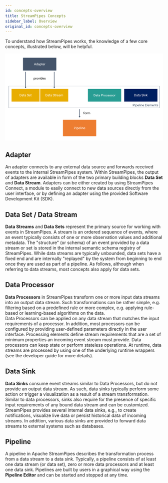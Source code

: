 ```yaml
---
id: concepts-overview
title: StreamPipes Concepts
sidebar_label: Overview
original_id: concepts-overview
---
```


To understand how StreamPipes works, the knowledge of a few core concepts, illustrated below, will be helpful.

<img className="docs-image" src="/img/02_concepts-overview/01_overview.png" alt="Overview of concepts"/>

## Adapter
An adapter connects to any external data source and forwards received events to the internal StreamPipes system. Within StreamPipes, the output of adapters are available in form of the two primary building blocks **Data Set** and **Data Stream**.
Adapters can be either created by using StreamPipes Connect, a module to easily connect to new data sources directly from the user interface, or by defining an adapter using the provided Software Development Kit (SDK).

## Data Set / Data Stream
**Data Streams** and **Data Sets** represent the primary source for working with events in StreamPipes.
A stream is an ordered sequence of events, where an event typically consists of one or more observation values and additional metadata. The "structure" (or schema) of an event provided by a data stream or set is stored in the internal semantic schema registry of StreamPipes.
While data streams are typically unbounded, data sets have a fixed end and are internally "replayed" by the system from beginning to end once they are used as part of a pipeline.
As follows, although when referring to data streams, most concepts also apply for data sets.

## Data Processor
**Data Processors** in StreamPipes transform one or more input data streams into an output data stream.
Such transformations can be rather simple, e.g. filtering based on a predefined rule or more complex, e.g. applying rule-based or learning-based algorithms on the data.  
Data Processors can be applied on any data stream that matches the input requirements of a processor. In addition, most processors can be configured by providing user-defined parameters directly in the user interface.
Processing elements define stream requirements that are a set of minimum properties an incoming event stream must provide. Data processors can keep state or perform stateless operations.
At runtime, data streams are processed by using one of the underlying runtime wrappers (see the developer guide for more details).

## Data Sink
**Data Sinks** consume event streams similar to Data Processors, but do not provide an output data stream. As such, data sinks typically perform some action or trigger a visualization as a result of a stream transformation.
Similar to data processors, sinks also require for the presence of specific input requirements of any bound data stream and can be customized.
StreamPipes provides several internal data sinks, e.g., to create notifications, visualize live data or persist historical data of incoming streams. In addition, various data sinks are provided to forward data streams to external systems such as databases.

## Pipeline
A pipeline in Apache StreamPipes describes the transformation process from a data stream to a data sink. Typically, a pipeline consists of at least one data stream (or data set), zero or more data processors and at least one data sink.
Pipelines are built by users in a graphical way using the **Pipeline Editor** and can be started and stopped at any time.
